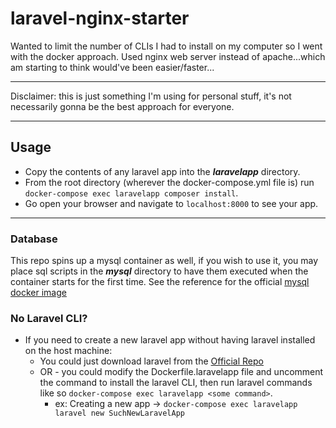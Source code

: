 # laravel-nginx-starter
Wanted to limit the number of CLIs I had to install on my computer so I went with the docker approach.
Used nginx web server instead of apache...which am starting to think would've been easier/faster... 

***
Disclaimer: this is just something I'm using for personal stuff, it's not necessarily gonna be the best approach for everyone.
***

## Usage
- Copy the contents of any laravel app into the ***laravelapp*** directory.
- From the root directory (wherever the docker-compose.yml file is) run `docker-compose exec laravelapp composer install`.
- Go open your browser and navigate to `localhost:8000` to see your app.

***

### Database
This repo spins up a mysql container as well, if you wish to use it, you may place sql scripts in the ***mysql*** directory to have them executed when the container starts for the first time.
See the reference for the official [mysql docker image](https://hub.docker.com/_/mysql/)

### No Laravel CLI?
- If you need to create a new laravel app without having laravel installed on the host machine:
  - You could just download laravel from the [Official Repo](https://github.com/laravel/laravel)
  - OR - you could modify the Dockerfile.laravelapp file and uncomment the command to install the laravel CLI, then run laravel commands like so `docker-compose exec laravelapp <some command>`.
    - ex: Creating a new app -> `docker-compose exec laravelapp laravel new SuchNewLaravelApp`